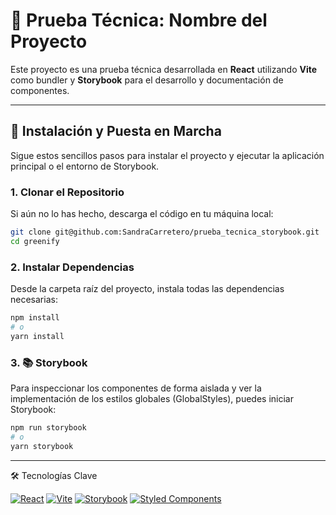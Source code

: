 # 📝 Prueba Técnica: Nombre del Proyecto  

Este proyecto es una prueba técnica desarrollada en **React** utilizando **Vite** como bundler y **Storybook** para el desarrollo y documentación de componentes.  

---

## 🚀 Instalación y Puesta en Marcha  

Sigue estos sencillos pasos para instalar el proyecto y ejecutar la aplicación principal o el entorno de Storybook.  

### 1. Clonar el Repositorio  
Si aún no lo has hecho, descarga el código en tu máquina local:  

```bash
git clone git@github.com:SandraCarretero/prueba_tecnica_storybook.git
cd greenify
```

### 2. Instalar Dependencias
Desde la carpeta raíz del proyecto, instala todas las dependencias necesarias:
```bash
npm install
# o
yarn install
```

### 3. 📚 Storybook
Para inspeccionar los componentes de forma aislada y ver la implementación de los estilos globales (GlobalStyles), puedes iniciar Storybook:

```bash
npm run storybook
# o
yarn storybook
```

---


🛠️ Tecnologías Clave

[![React](https://img.shields.io/badge/React-20232A?style=for-the-badge&logo=react&logoColor=61DAFB)](https://es.reactjs.org/)
[![Vite](https://img.shields.io/badge/Vite-646CFF?style=for-the-badge&logo=vite&logoColor=white)](https://vitejs.dev/)
[![Storybook](https://img.shields.io/badge/Storybook-FF4785?style=for-the-badge&logo=storybook&logoColor=white)](https://storybook.js.org/) 
[![Styled Components](https://img.shields.io/badge/styled--components-DB7093?style=for-the-badge&logo=styled-components&logoColor=white)](https://styled-components.com/)